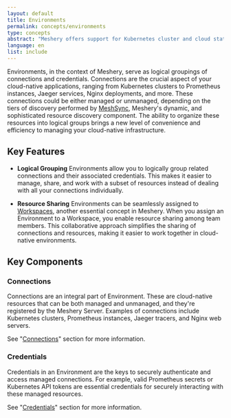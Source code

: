 ```yaml
---
layout: default
title: Environments
permalink: concepts/environments
type: concepts
abstract: "Meshery offers support for Kubernetes cluster and cloud state synchronization with the help of MeshSync."
language: en
list: include
---
```


Environments, in the context of Meshery, serve as logical groupings of connections and credentials. Connections are the crucial aspect of your cloud-native applications, ranging from Kubernetes clusters to Prometheus instances, Jaeger services, Nginx deployments, and more. These connections could be either managed or unmanaged, depending on the tiers of discovery performed by [MeshSync](concepts/architecture/meshsync), Meshery's dynamic, and sophisticated resource discovery component. The ability to organize these resources into logical groups brings a new level of convenience and efficiency to managing your cloud-native infrastructure.


## Key Features

- **Logical Grouping** Environments allow you to logically group related connections and their associated credentials. This makes it easier to manage, share, and work with a subset of resources instead of dealing with all your connections individually.

- **Resource Sharing** Environments can be seamlessly assigned to [Workspaces](/concepts/workspaces), another essential concept in Meshery. When you assign an Environment to a Workspace, you enable resource sharing among team members. This collaborative approach simplifies the sharing of connections and resources, making it easier to work together in cloud-native environments.


## Key Components

### Connections
Connections are an integral part of Environment. These are cloud-native resources that can be both managed and unmanaged, and they're registered by the Meshery Server. Examples of connections include Kubernetes clusters, Prometheus instances, Jaeger tracers, and Nginx web servers.

See "[Connections](/concepts/connections)" section for more information.

### Credentials
Credentials in an Environment are the keys to securely authenticate and access managed connections. For example, valid Prometheus secrets or Kubernetes API tokens are essential credentials for securely interacting with these managed resources.

See "[Credentials](/concepts/credentials)" section for more information.


